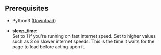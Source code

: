 ## Prerequisites  
  
 - Python3 ([Download](https://www.python.org/downloads/))  
 

- **sleep_time:**  
  Set to 1 if you're running on fast internet speed.
  Set to higher values such as 3 on slower internet speeds.
  This is the time it waits for the page to load before acting upon it.
